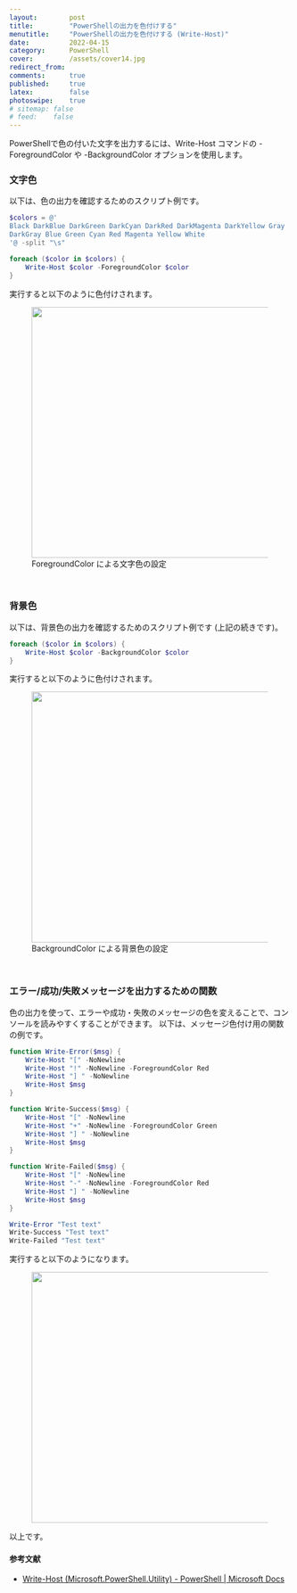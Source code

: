 ```yaml
---
layout:        post
title:         "PowerShellの出力を色付けする"
menutitle:     "PowerShellの出力を色付けする (Write-Host)"
date:          2022-04-15
category:      PowerShell
cover:         /assets/cover14.jpg
redirect_from:
comments:      true
published:     true
latex:         false
photoswipe:    true
# sitemap: false
# feed:    false
---
```


PowerShellで色の付いた文字を出力するには、Write-Host コマンドの -ForegroundColor や -BackgroundColor オプションを使用します。

### 文字色
以下は、色の出力を確認するためのスクリプト例です。
```ps1
$colors = @'
Black DarkBlue DarkGreen DarkCyan DarkRed DarkMagenta DarkYellow Gray
DarkGray Blue Green Cyan Red Magenta Yellow White
'@ -split "\s"

foreach ($color in $colors) {
    Write-Host $color -ForegroundColor $color
}
```
実行すると以下のように色付けされます。
<figure>
<img src="{{ site.baseurl }}/media/post/powershell/Write-Host-ForegroundColor.png" width=450px />
<figcaption>ForegroundColor による文字色の設定</figcaption>
</figure>

<br>

### 背景色
以下は、背景色の出力を確認するためのスクリプト例です (上記の続きです)。
```ps1
foreach ($color in $colors) {
    Write-Host $color -BackgroundColor $color
}
```
実行すると以下のように色付けされます。
<figure>
<img src="{{ site.baseurl }}/media/post/powershell/Write-Host-BackgroundColor.png" width=450px />
<figcaption>BackgroundColor による背景色の設定</figcaption>
</figure>

<br>

### エラー/成功/失敗メッセージを出力するための関数
色の出力を使って、エラーや成功・失敗のメッセージの色を変えることで、コンソールを読みやすくすることができます。
以下は、メッセージ色付け用の関数の例です。
```ps1
function Write-Error($msg) {
    Write-Host "[" -NoNewline
    Write-Host "!" -NoNewline -ForegroundColor Red
    Write-Host "] " -NoNewline
    Write-Host $msg
}

function Write-Success($msg) {
    Write-Host "[" -NoNewline
    Write-Host "+" -NoNewline -ForegroundColor Green
    Write-Host "] " -NoNewline
    Write-Host $msg
}

function Write-Failed($msg) {
    Write-Host "[" -NoNewline
    Write-Host "-" -NoNewline -ForegroundColor Red
    Write-Host "] " -NoNewline
    Write-Host $msg
}

Write-Error "Test text"
Write-Success "Test text"
Write-Failed "Test text"
```
実行すると以下のようになります。
<figure>
<img src="{{ site.baseurl }}/media/post/powershell/Write-Host-Error-Success-Failed.png" width=450px />
</figure>

以上です。

#### 参考文献
- [Write-Host (Microsoft.PowerShell.Utility) - PowerShell \| Microsoft Docs](https://docs.microsoft.com/en-us/powershell/module/microsoft.powershell.utility/write-host?view=powershell-7.2)
